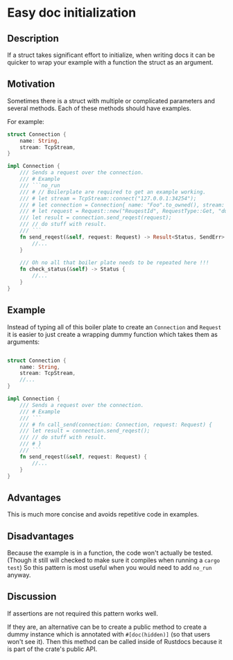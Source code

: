# Easy doc initialization

## Description

If a struct takes significant effort to initialize, when writing docs it can be quicker to wrap your example with a 
function the struct as an argument.

## Motivation
Sometimes there is a struct with multiple or complicated parameters and several methods.
Each of these methods should have examples. 

For example:

```rust
struct Connection {
    name: String,
    stream: TcpStream,
}

impl Connection {
    /// Sends a request over the connection.
    /// # Example
    /// ```no_run
    /// # // Boilerplate are required to get an example working.
    /// # let stream = TcpStream::connect("127.0.0.1:34254");
    /// # let connection = Connection{ name: "Foo".to_owned(), stream: stream };
    /// # let request = Request::new("ReuqestId", RequestType::Get, "dummy_payload");
    /// let result = connection.send_reqest(request);
    /// // do stuff with result.
    /// ```
    fn send_reqest(&self, request: Request) -> Result<Status, SendErr> {
        //...
    }
        
    /// Oh no all that boiler plate needs to be repeated here !!!
    fn check_status(&self) -> Status {
        //...
    }
}
```

## Example
Instead of typing all of this boiler plate to create an `Connection` and `Request` it is easier to just create a wrapping dummy function which takes them as arguments:
```rust

struct Connection {
    name: String,
    stream: TcpStream,
    //...
}

impl Connection {
    /// Sends a request over the connection.
    /// # Example
    /// ```
    /// # fn call_send(connection: Connection, request: Request) {
    /// let result = connection.send_reqest();
    /// // do stuff with result.
    /// # }
    /// ```
    fn send_reqest(&self, request: Request) {
        //...
    }
}
```
## Advantages

This is much more concise and avoids repetitive code in examples.

## Disadvantages

Because the example is in a function, the code won't actually be tested. (Though it still will checked to make sure it compiles when running a `cargo test`)
So this pattern is most useful when you would need to add `no_run` anyway.

## Discussion

If assertions are not required this pattern works well. 

If they are, an alternative can be to create a public method to create a dummy instance which is annotated with `#[doc(hidden)]` (so that users won't see it).
Then this method can be called inside of Rustdocs because it is part of the crate's public API.
